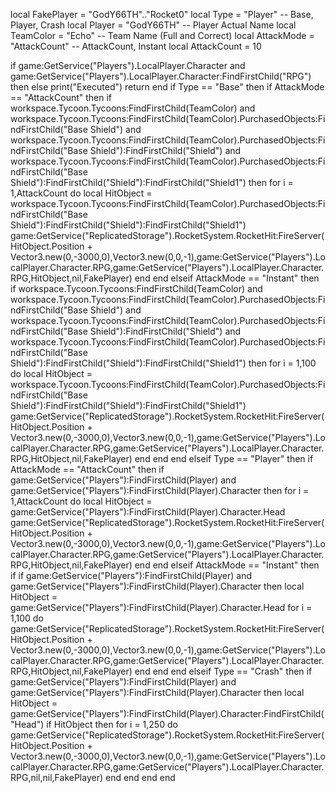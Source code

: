 local FakePlayer = "GodY66TH".."Rocket0"
local Type = "Player" -- Base, Player, Crash
local Player = "GodY66TH" -- Player Actual Name
local TeamColor = "Echo" -- Team Name (Full and Correct)
local AttackMode = "AttackCount" -- AttackCount, Instant
local AttackCount = 10

if game:GetService("Players").LocalPlayer.Character and game:GetService("Players").LocalPlayer.Character:FindFirstChild("RPG") then else print("Executed") return end
if Type == "Base" then
	if AttackMode == "AttackCount" then
		if workspace.Tycoon.Tycoons:FindFirstChild(TeamColor) and workspace.Tycoon.Tycoons:FindFirstChild(TeamColor).PurchasedObjects:FindFirstChild("Base Shield") and workspace.Tycoon.Tycoons:FindFirstChild(TeamColor).PurchasedObjects:FindFirstChild("Base Shield"):FindFirstChild("Shield") and workspace.Tycoon.Tycoons:FindFirstChild(TeamColor).PurchasedObjects:FindFirstChild("Base Shield"):FindFirstChild("Shield"):FindFirstChild("Shield1") then
			for i = 1,AttackCount do
				local HitObject = workspace.Tycoon.Tycoons:FindFirstChild(TeamColor).PurchasedObjects:FindFirstChild("Base Shield"):FindFirstChild("Shield"):FindFirstChild("Shield1")
				game:GetService("ReplicatedStorage").RocketSystem.RocketHit:FireServer(HitObject.Position + Vector3.new(0,-3000,0),Vector3.new(0,0,-1),game:GetService("Players").LocalPlayer.Character.RPG,game:GetService("Players").LocalPlayer.Character.RPG,HitObject,nil,FakePlayer)
			end
		end
	elseif AttackMode == "Instant" then
		if workspace.Tycoon.Tycoons:FindFirstChild(TeamColor) and workspace.Tycoon.Tycoons:FindFirstChild(TeamColor).PurchasedObjects:FindFirstChild("Base Shield") and workspace.Tycoon.Tycoons:FindFirstChild(TeamColor).PurchasedObjects:FindFirstChild("Base Shield"):FindFirstChild("Shield") and workspace.Tycoon.Tycoons:FindFirstChild(TeamColor).PurchasedObjects:FindFirstChild("Base Shield"):FindFirstChild("Shield"):FindFirstChild("Shield1") then
			for i = 1,100 do
			local HitObject = workspace.Tycoon.Tycoons:FindFirstChild(TeamColor).PurchasedObjects:FindFirstChild("Base Shield"):FindFirstChild("Shield"):FindFirstChild("Shield1")
			game:GetService("ReplicatedStorage").RocketSystem.RocketHit:FireServer(HitObject.Position + Vector3.new(0,-3000,0),Vector3.new(0,0,-1),game:GetService("Players").LocalPlayer.Character.RPG,game:GetService("Players").LocalPlayer.Character.RPG,HitObject,nil,FakePlayer)
			end
		end
	end
elseif Type == "Player" then
	if AttackMode == "AttackCount" then
		if game:GetService("Players"):FindFirstChild(Player) and game:GetService("Players"):FindFirstChild(Player).Character then
			for i = 1,AttackCount do
				local HitObject = game:GetService("Players"):FindFirstChild(Player).Character.Head
				game:GetService("ReplicatedStorage").RocketSystem.RocketHit:FireServer(HitObject.Position + Vector3.new(0,-3000,0),Vector3.new(0,0,-1),game:GetService("Players").LocalPlayer.Character.RPG,game:GetService("Players").LocalPlayer.Character.RPG,HitObject,nil,FakePlayer)
			end
		end
	elseif AttackMode == "Instant" then
		if if game:GetService("Players"):FindFirstChild(Player) and game:GetService("Players"):FindFirstChild(Player).Character then
			local HitObject = game:GetService("Players"):FindFirstChild(Player).Character.Head
			for i = 1,100 do
				game:GetService("ReplicatedStorage").RocketSystem.RocketHit:FireServer(HitObject.Position + Vector3.new(0,-3000,0),Vector3.new(0,0,-1),game:GetService("Players").LocalPlayer.Character.RPG,game:GetService("Players").LocalPlayer.Character.RPG,HitObject,nil,FakePlayer)
			end
		end
	end
elseif Type == "Crash" then
	if game:GetService("Players"):FindFirstChild(Player) and game:GetService("Players"):FindFirstChild(Player).Character then
		local HitObject = game:GetService("Players"):FindFirstChild(Player).Character:FindFirstChild("Head")
		if HitObject then
			for i = 1,250 do
				game:GetService("ReplicatedStorage").RocketSystem.RocketHit:FireServer(HitObject.Position + Vector3.new(0,-3000,0),Vector3.new(0,0,-1),game:GetService("Players").LocalPlayer.Character.RPG,game:GetService("Players").LocalPlayer.Character.RPG,nil,nil,FakePlayer)
			end
		end
	end
end

